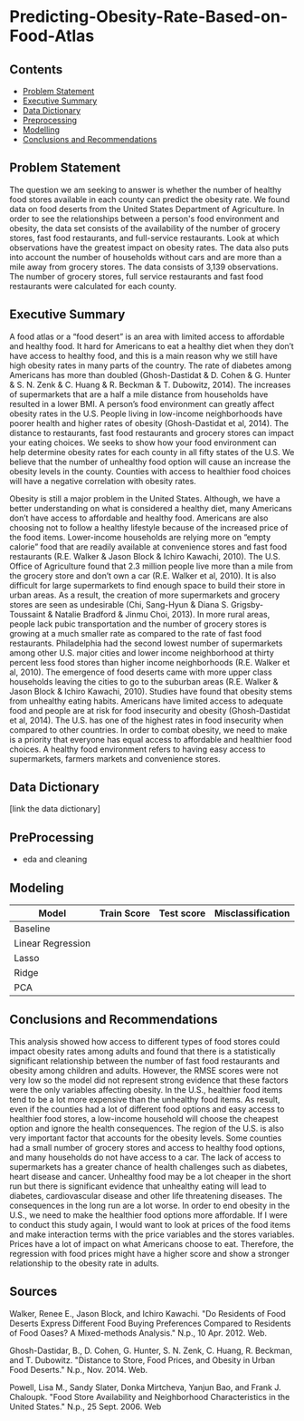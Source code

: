# Predicting-Obesity-Rate-Based-on-Food-Atlas

## Contents
- [Problem Statement](#Problem-Statement)
- [Executive Summary](#Executive-Summary)
- [Data Dictionary](#Data-Dictionary)
- [Preprocessing](#Preprocessing)
- [Modelling](#Modelling)
- [Conclusions and Recommendations](#Conclusions-and-Recommendations)


## Problem Statement

The question we am seeking to answer is whether the number of healthy food stores available in each county can predict the obesity rate. We found data on food deserts from the United States Department of Agriculture. In order to see the relationships between a person's food environment and obesity, the data set consists of the availability of the number of grocery stores, fast food restaurants, and full-service restaurants. Look at which observations have the greatest impact on obesity rates. The data also puts into account the number of households without cars and are more than a mile away from grocery stores. The data consists of 3,139 observations. The number of grocery stores, full service restaurants and fast food restaurants were calculated for each county. 


## Executive Summary

A food atlas or a “food desert” is an area with limited access to affordable and healthy food. It hard for Americans to eat a healthy diet when they don’t have access to healthy food, and this is a main reason why we still have high obesity rates in many parts of the country. The rate of diabetes among Americans has more than doubled (Ghosh-Dastidat & D. Cohen & G. Hunter & S. N. Zenk & C. Huang & R. Beckman & T. Dubowitz, 2014).  The increases of supermarkets that are a half a mile distance from households have resulted in a lower BMI. A person’s food environment can greatly affect obesity rates in the U.S.  People living in low-income neighborhoods have poorer health and higher rates of obesity (Ghosh-Dastidat et al, 2014). The distance to restaurants, fast food restaurants and grocery stores can impact your eating choices. We seeks to show how your food environment can help determine obesity rates for each county in all fifty states of the U.S. We believe that the number of unhealthy food option will cause an increase the obesity levels in the county. Counties with access to healthier food choices will have a negative correlation with obesity rates. 


Obesity is still a major problem in the United States. Although, we have a better understanding on what is considered a healthy diet, many Americans don’t have access to affordable and healthy food. Americans are also choosing not to follow a healthy lifestyle because of the increased price of the food items. Lower-income households are relying more on “empty calorie” food that are readily available at convenience stores and fast food restaurants (R.E. Walker & Jason Block & Ichiro Kawachi, 2010). The U.S. Office of Agriculture found that 2.3 million people live more than a mile from the grocery store and don’t own a car (R.E. Walker et al, 2010). It is also difficult for large supermarkets to find enough space to build their store in urban areas. As a result, the creation of more supermarkets and grocery stores are seen as undesirable (Chi, Sang-Hyun & Diana S. Grigsby-Toussaint & Natalie Bradford & Jinmu Choi, 2013). In more rural areas, people lack pubic transportation and the number of grocery stores is growing at a much smaller rate as compared to the rate of fast food restaurants. Philadelphia had the second lowest number of supermarkets among other U.S. major cities and lower income neighborhood at thirty percent less food stores than higher income neighborhoods (R.E. Walker et al, 2010). The emergence of food deserts came with more upper class households leaving the cities to go to the suburban areas (R.E. Walker & Jason Block & Ichiro Kawachi, 2010). Studies have found that obesity stems from unhealthy eating habits. Americans have limited access to adequate food and people are at risk for food insecurity and obesity (Ghosh-Dastidat et al, 2014). The U.S. has one of the highest rates in food insecurity when compared to other countries. In order to combat obesity, we need to make is a priority that everyone has equal access to affordable and healthier food choices. A healthy food environment refers to having easy access to supermarkets, farmers markets and convenience stores.


## Data Dictionary 

[link the data dictionary]



## PreProcessing

- eda and cleaning 



## Modeling


|Model                   | Train  Score    | Test score     | Misclassification |  
|------------------------|-----------------|----------------|-------------------|
| Baseline               |                 |                |                   |
| Linear Regression      |                 |                |                   | 
| Lasso                  |                 |                |                   |      
| Ridge                  |                 |                |                   |       
| PCA                    |                 |                |                   |   




## Conclusions and Recommendations

This analysis showed how access to different types of food stores could impact obesity rates among adults and found that there is a statistically significant relationship between the number of fast food restaurants and obesity among children and adults. However, the RMSE scores were not very low so the model did not represent strong evidence that these factors were the only variables affecting obesity. In the U.S., healthier food items tend to be a lot more expensive than the unhealthy food items. As result, even if the counties had a lot of different food options and easy access to healthier food stores, a low-income household will choose the cheapest option and ignore the health consequences. The region of the U.S. is also very important factor that accounts for the obesity levels. Some counties had a small number of grocery stores and access to healthy food options, and many households do not have access to a car. The lack of access to supermarkets has a greater chance of health challenges such as diabetes, heart disease and cancer. Unhealthy food may be a lot cheaper in the short run but there is significant evidence that unhealthy eating will lead to diabetes, cardiovascular disease and other life threatening diseases. The consequences in the long run are a lot worse. In order to end obesity in the U.S., we need to make the healthier food options more affordable. If I were to conduct this study again, I would want to look at prices of the food items and make interaction terms with the price variables and the stores variables. Prices have a lot of impact on what Americans choose to eat. Therefore, the regression with food prices might have a higher score and show a stronger relationship to the obesity rate in adults.

## Sources 

Walker, Renee E., Jason Block, and Ichiro Kawachi. "Do Residents of Food Deserts Express Different Food Buying Preferences Compared to Residents of Food Oases? A Mixed-methods Analysis." N.p., 10 Apr. 2012. Web.

Ghosh-Dastidar, B., D. Cohen, G. Hunter, S. N. Zenk, C. Huang, R. Beckman, and T. Dubowitz. "Distance to Store, Food Prices, and Obesity in Urban Food Deserts." N.p., Nov. 2014. Web.

Powell, Lisa M., Sandy Slater, Donka Mirtcheva, Yanjun Bao, and Frank J. Chaloupk. "Food Store Availability and Neighborhood Characteristics in the United States." N.p., 25 Sept. 2006. Web